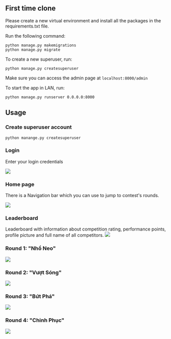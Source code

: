 ## First time clone
Please create a new virtual environment and install all the packages in the requirements.txt file.

Run the following command:
```
python manage.py makemigrations
python manage.py migrate
```

To create a new superuser, run:
```
python manage.py createsuperuser
```

Make sure you can access the admin page at `localhost:8000/admin`

To start the app in LAN, run:
```
python manage.py runserver 0.0.0.0:8000
```

## Usage

### Create superuser account

```
python manange.py createsuperuser
```

### Login

Enter your login credentials 

![](https://i.imgur.com/j0HrW1a.png)

### Home page

There is a Navigation bar which you can use to jump to contest's rounds.

![](https://i.imgur.com/R1C2lVG.png)

### Leaderboard
Leaderboard with information about competition rating, performance points, profile picture and full name of all competitors.
![](https://i.imgur.com/sglidYa.png)

### Round 1: "Nhổ Neo"
![](https://i.imgur.com/Qo9rXLH.png)

### Round 2: "Vượt Sóng"
![](https://i.imgur.com/eMF5wZu.png)

### Round 3: "Bứt Phá"
![](https://i.imgur.com/9IHOmrp.png)

### Round 4: "Chinh Phục"
![](https://i.imgur.com/yG0RWqJ.png)
